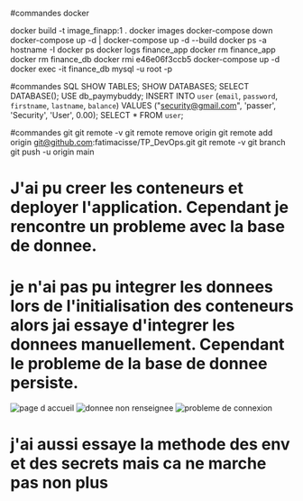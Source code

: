#commandes docker

docker build -t image_finapp:1 .
docker images
docker-compose down
docker-compose up -d |  docker-compose up -d --build
docker ps -a  
hostname -I
docker ps
docker logs finance_app
docker rm finance_app
docker rm finance_db
docker rmi e46e06f3ccb5
docker-compose up -d
docker exec -it finance_db mysql -u root -p



#commandes SQL
SHOW TABLES;
SHOW DATABASES;
SELECT DATABASE();
USE db_paymybuddy;
INSERT INTO `user` (`email`, `password`, `firstname`, `lastname`, `balance`) VALUES ("security@gmail.com", 'passer', 'Security', 'User', 0.00);
SELECT * FROM `user`;


#commandes git
git remote -v
git remote remove origin
git remote add origin git@github.com:fatimacisse/TP_DevOps.git
git remote -v
git branch
git push -u origin main

# J'ai pu creer les conteneurs et deployer l'application. Cependant je rencontre un probleme avec la base de donnee.
# je n'ai pas pu integrer les donnees lors de l'initialisation des conteneurs alors jai essaye d'integrer les donnees manuellement. Cependant le probleme de la base de donnee persiste.
![page d accueil](https://github.com/user-attachments/assets/3a980d33-43eb-4175-adbd-1718ced07670)
![donnee non renseignee](https://github.com/user-attachments/assets/d3d85ace-0fc6-4d89-91c5-49287c753165)
![probleme de connexion](https://github.com/user-attachments/assets/4076e8c7-cf6b-411e-89b9-e740c9eb116e)

# j'ai aussi essaye la methode des env et des secrets mais ca ne marche pas non plus





